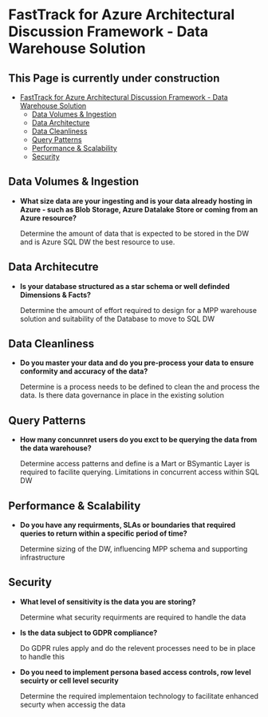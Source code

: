 # FastTrack for Azure Architectural Discussion Framework - Data Warehouse Solution

## This Page is currently under construction

- [FastTrack for Azure Architectural Discussion Framework - Data Warehouse Solution](#fasttrack-for-azure-architectural-discussion-framework---data-warehouse-solution)
  * [Data Volumes & Ingestion](#data-volumes--amp--ingestion)
  * [Data Architecture](#data-architecture)
  * [Data Cleanliness](#data-cleanliness)
  * [Query Patterns](#query-patterns)
  * [Performance & Scalability](#performance---scalability)
  * [Security](#security)

## Data Volumes & Ingestion

* **What size data are your ingesting and is your data already hosting in Azure - such as Blob Storage, Azure Datalake Store or coming from an Azure resource?**

    Determine the amount of data that is expected to be stored in the DW and is Azure SQL DW the best resource to use.


## Data Architecutre

* **Is your database structured as a star schema or well definded Dimensions & Facts?**

    Determine the amount of effort required to design for a MPP warehouse solution and suitability of the Database to move to SQL DW


## Data Cleanliness

* **Do you master your data and do you pre-process your data to ensure conformity and accuracy of the data?**

    Determine is a process needs to be defined to clean the and process the data.  Is there data governance in place in the existing solution

## Query Patterns

* **How many concunnret users do you exct to be querying the data from the data warehouse?**

    Determine access patterns and define is a Mart or BSymantic Layer is required to facilite querying.  Limitations in concurrent access within SQL DW

## Performance & Scalability

* **Do you have any requirments, SLAs or boundaries that required queries to return within a specific period of time?**

    Determine sizing of the DW, influencing MPP schema and supporting infrastructure

## Security

* **What level of sensitivity is the data you are storing?**

    Determine what security requirments are required to handle the data

* **Is the data subject to GDPR compliance?**

    Do GDPR rules apply and do the relevent processes need to be in place to handle this

* **Do you need to implement persona based access controls, row level secuirty or cell level security**

    Determine the required implementaion technology to facilitate enhanced securty when accessig the data
